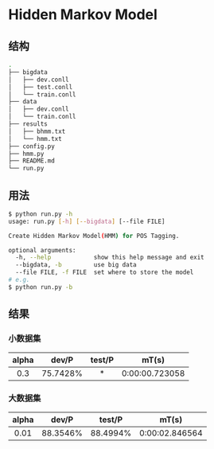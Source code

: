 # Hidden Markov Model

## 结构

```sh
.
├── bigdata
│   ├── dev.conll
│   ├── test.conll
│   └── train.conll
├── data
│   ├── dev.conll
│   └── train.conll
├── results
│   ├── bhmm.txt
│   └── hmm.txt
├── config.py
├── hmm.py
├── README.md
└── run.py
```

## 用法

```sh
$ python run.py -h
usage: run.py [-h] [--bigdata] [--file FILE]

Create Hidden Markov Model(HMM) for POS Tagging.

optional arguments:
  -h, --help            show this help message and exit
  --bigdata, -b         use big data
  --file FILE, -f FILE  set where to store the model
# e.g. 
$ python run.py -b
```

## 结果

### 小数据集

| alpha | dev/P    | test/P | mT(s)          |
| :---: | :------: | :----: | :------------: |
| 0.3   | 75.7428% | *      | 0:00:00.723058 |

### 大数据集

| alpha | dev/P    | test/P   | mT(s)          |
| :---: | :------: | :------: | :------------: |
| 0.01  | 88.3546% | 88.4994% | 0:00:02.846564 |